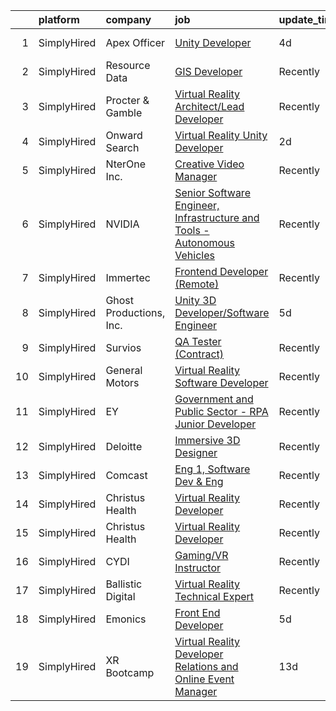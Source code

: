 

|    | platform    | company                 | job                                                                                                                                                                                            | update_time   | location           |
|---:|:------------|:------------------------|:-----------------------------------------------------------------------------------------------------------------------------------------------------------------------------------------------|:--------------|:-------------------|
|  1 | SimplyHired | Apex Officer            | [Unity Developer](https://www.simplyhired.com/job/53j0zpVYjB1q1pARpAfQJM7_m_qRvHYXzm6iohRDzRasfBBsBJ4wuA?q=virtual+reality+developer)                                                          | 4d            | Las Vegas, NV      |
|  2 | SimplyHired | Resource Data           | [GIS Developer](https://www.simplyhired.com/job/J19f15zgGSlr0aJ-ElV9nAD8BHlfc15TFKWeMcng8jTyDZ0XKXtJog?q=virtual+reality+developer)                                                            | Recently      | Boise, ID          |
|  3 | SimplyHired | Procter & Gamble        | [Virtual Reality Architect/Lead Developer](https://www.simplyhired.com/job/ozw_teaUirzci8ByWJu9iJSHaYKMrV4oho_I6L3xx-RWfhmJLo4BAw?q=virtual+reality+developer)                                 | Recently      | Cincinnati, OH     |
|  4 | SimplyHired | Onward Search           | [Virtual Reality Unity Developer](https://www.simplyhired.com/job/aWTuePkuixxiVFS4hW6EmtCxbcNcas9kOHIqfSpF1VwQ7FU4QOr5Ag?q=virtual+reality+developer)                                          | 2d            | Ontario, CA        |
|  5 | SimplyHired | NterOne Inc.            | [Creative Video Manager](https://www.simplyhired.com/job/15GUkzjmplQTHd8Hv872s-_nGFkXVc2B0qqjUqWVJii5MOFSzsIGpg?q=virtual+reality+developer)                                                   | Recently      | Remote             |
|  6 | SimplyHired | NVIDIA                  | [Senior Software Engineer, Infrastructure and Tools - Autonomous Vehicles](https://www.simplyhired.com/job/6LnAIdL3LHccbN5PguZGkg_qPllT3XfgbJzenf2lLB5qWXIrX3_HVw?q=virtual+reality+developer) | Recently      | Santa Clara, CA    |
|  7 | SimplyHired | Immertec                | [Frontend Developer (Remote)](https://www.simplyhired.com/job/YT5UPGaMqmLFVW6Bf-7Gadd_T3HkDeiPjXQ8dzI_fh5FEsy8cMrj5A?q=virtual+reality+developer)                                              | Recently      | United States      |
|  8 | SimplyHired | Ghost Productions, Inc. | [Unity 3D Developer/Software Engineer](https://www.simplyhired.com/job/bR28w56LuA2ZtG-X8c6XCLDW3aWBIu-w3NyKlCKpcIGcsazKMEIm6Q?q=virtual+reality+developer)                                     | 5d            | Remote             |
|  9 | SimplyHired | Survios                 | [QA Tester (Contract)](https://www.simplyhired.com/job/ECocjhyejHQ0IfSKb2JPELogCDlHDZjPqRxAugLzHvAyy-Pd8YbI5Q?q=virtual+reality+developer)                                                     | Recently      | Marina del Rey, CA |
| 10 | SimplyHired | General Motors          | [Virtual Reality Software Developer](https://www.simplyhired.com/job/sud1aZxUrbB1uqmcIayWJQDOvfIkIaXVlU0Cu7_kMW7l6A3KcUnnkg?q=virtual+reality+developer)                                       | Recently      | Warren, MI         |
| 11 | SimplyHired | EY                      | [Government and Public Sector - RPA Junior Developer](https://www.simplyhired.com/job/69COtTY1vi3iBU9UWBLkFXgKPl7bycvR6isRMQIFfoK7XWtSrhk3wA?q=virtual+reality+developer)                      | Recently      | McLean, VA         |
| 12 | SimplyHired | Deloitte                | [Immersive 3D Designer](https://www.simplyhired.com/job/bTzvSzIPveNSYHSoYL2X5KDzyM_AGyTJgUuQqxhilaBbEcWjC5kdmA?q=virtual+reality+developer)                                                    | Recently      | Lake Mary, FL      |
| 13 | SimplyHired | Comcast                 | [Eng 1, Software Dev & Eng](https://www.simplyhired.com/job/0Liid_OnlCF0hqYLrQGxOTXVPL4h6_UHAon5ZNstmdEhn8nO3S9yyw?q=virtual+reality+developer)                                                | Recently      | Philadelphia, PA   |
| 14 | SimplyHired | Christus Health         | [Virtual Reality Developer](https://www.simplyhired.com/job/J6zhA13jN-75_595Tjy0jbyglfGycWHRdePrzTqbqANeWEpN-_Jq6w?q=virtual+reality+developer)                                                | Recently      | Irving, TX         |
| 15 | SimplyHired | Christus Health         | [Virtual Reality Developer](https://www.simplyhired.com/job/J6zhA13jN-75_595Tjy0jbyglfGycWHRdePrzTqbqANeWEpN-_Jq6w?q=virtual+reality+developer)                                                | Recently      | Irving, TX         |
| 16 | SimplyHired | CYDI                    | [Gaming/VR Instructor](https://www.simplyhired.com/job/Qz60BLsTj9ugaMpwPoqmUj70jA5xmQ5aQxIaUP-lw5ATdqR7yX1tQg?q=virtual+reality+developer)                                                     | Recently      | Chicago, IL        |
| 17 | SimplyHired | Ballistic Digital       | [Virtual Reality Technical Expert](https://www.simplyhired.com/job/3_Z9PvPR1KdAK9FvakgJUX5eoOunP3Vdusvs2xDkQg0VEPa7Ew4k8g?q=virtual+reality+developer)                                         | Recently      | Williamsburg, VA   |
| 18 | SimplyHired | Emonics                 | [Front End Developer](https://www.simplyhired.com/job/yKbfFPzDGYucNJoa56nNhXTOtXkYulN7dlWjg844bvxtyZjKSwz2wA?q=virtual+reality+developer)                                                      | 5d            | New York, NY       |
| 19 | SimplyHired | XR Bootcamp             | [Virtual Reality Developer Relations and Online Event Manager](https://www.simplyhired.com/job/qniUg-WPG2y6ElXiuvLI5NEyQ13fbmyWvuwuQczefo0tNchWaPHa6A?q=virtual+reality+developer)             | 13d           | Remote             |